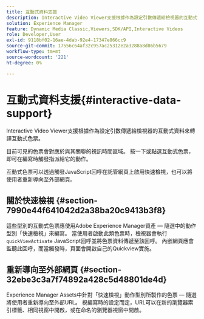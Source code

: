 ```yaml
---
title: 互動式資料支援
description: Interactive Video Viewer支援根據作為設定引數傳遞給檢視器的互動式資料來轉譯互動式色票。
solution: Experience Manager
feature: Dynamic Media Classic,Viewers,SDK/API,Interactive Videos
role: Developer,User
exl-id: 9118bf02-16ae-4dab-92e4-17347e866cc9
source-git-commit: 17556c64af32c957ac25312e2a3288a8d86b5679
workflow-type: tm+mt
source-wordcount: '221'
ht-degree: 0%

---
```


# 互動式資料支援{#interactive-data-support}

Interactive Video Viewer支援根據作為設定引數傳遞給檢視器的互動式資料來轉譯互動式色票。

目前可見的色票會對應於與其關聯的視訊時間區域。 按一下或點選互動式色票，即可在編寫時觸發指派給它的動作。

互動式色票可以透過觸發JavaScript回呼在託管網頁上啟用快速檢視，也可以將使用者重新導向至外部網頁。

## 關於快速檢視 {#section-7990e44f641042d2a38ba20c9413b3f8}

這些型別的互動式色票應使用Adobe Experience Manager資產 — 隨選中的動作型別「快速檢視」來編寫。 當使用者啟動此類色票時，檢視器會執行 `quickViewActivate` JavaScript回呼並將色票資料傳遞至該回呼。 內嵌網頁應會監聽此回呼，而當觸發時，頁面會開啟自己的Quickview實施。

## 重新導向至外部網頁 {#section-32ebe3c3a7f74892a428c5d48801de4d}

Experience Manager Assets中針對「快速檢視」動作型別所製作的色票 — 隨選將使用者重新導向至外部URL。 視編寫時的設定而定，URL可以在新的瀏覽器索引標籤、相同視窗中開啟，或在命名的瀏覽器視窗中開啟。
